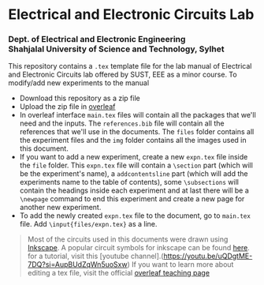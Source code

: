 # Electrical and Electronic Circuits Lab 
<h3> Dept. of Electrical and Electronic Engineering <br>
Shahjalal University of Science and Technology, Sylhet </h3>

This repository contains a `.tex` template file for the lab manual of Electrical and Electronic Circuits lab offered by SUST, EEE as a minor course. To modify/add new experiments to the manual 

- Download this repository as a zip file
- Upload the zip file in [overleaf](https://www.overleaf.com/)
- In overleaf interface `main.tex` files will contain all the packages that we'll need and the inputs. The `references.bib` file will contain all the references that we'll use in the documents. The `files` folder contains all the experiment files and the `img` folder contains all the images used in this document.
- If you want to add a new experiment, create a new `expn.tex` file inside the `file` folder. This `expn.tex` file will contain a `\section` part (which will be the experiment's name), a `addcontentsline` part (which will add the experiments name to the table of contents), some `\subsections` will contain the headings inside each experiment and at last there will be a `\newpage` command to end this experiment and create a new page for another new experiment.
- To add the newly created `expn.tex` file to the document, go to `main.tex` file. Add `\input{files/expn.tex}` as a line.

> Most of the circuits used in this documents were drawn using [Inkscape](https://inkscape.org/). A popular circuit symbols for inkscape can be found [here](https://github.com/medwatt/circuitikz_symbols). for a tutorial, visit this [youtube channel].(https://youtu.be/uQDgtME-7DQ?si=AupBUdZqWn5uoSxw) 
> If you want to learn more about editing a tex file, visit the official [overleaf teaching page](https://www.overleaf.com/learn/latex/Learn_LaTeX_in_30_minutes) 
